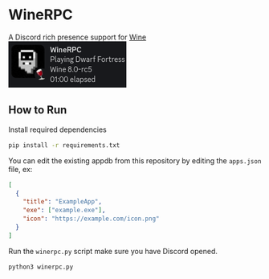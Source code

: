 # WineRPC

A Discord rich presence support for [Wine](https://winehq.org)
![Screenshot](ss.png)

## How to Run

Install required dependencies

```sh
pip install -r requirements.txt
```

You can edit the existing appdb from this repository by editing the `apps.json` file, ex:

```json
[
  {
    "title": "ExampleApp",
    "exe": ["example.exe"],
    "icon": "https://example.com/icon.png"
  }
]
```

Run the `winerpc.py` script
make sure you have Discord opened.

```sh
python3 winerpc.py
```
